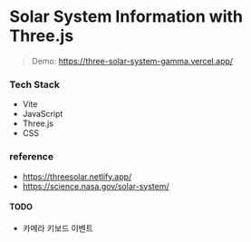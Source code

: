 # Solar System Information with Three.js

> Demo: https://three-solar-system-gamma.vercel.app/

### Tech Stack

- Vite
- JavaScript
- Three.js
- CSS

### reference

- https://threesolar.netlify.app/
- https://science.nasa.gov/solar-system/

#### TODO

- 카메라 키보드 이벤트

